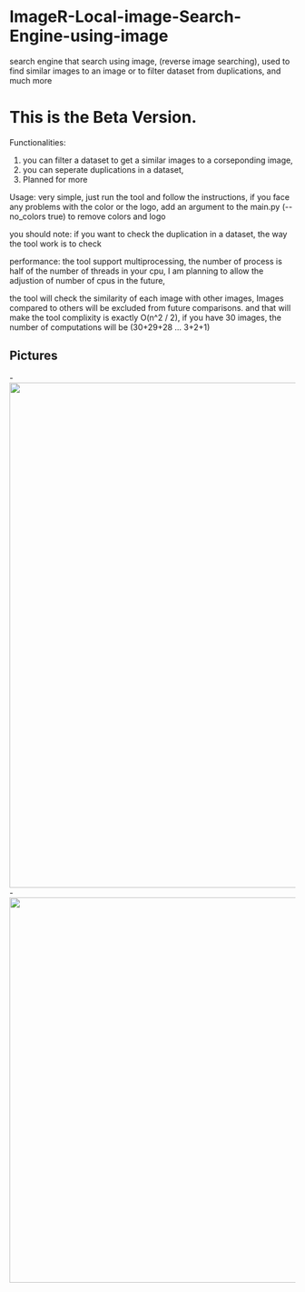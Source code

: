 # ImageR-Local-image-Search-Engine-using-image
search engine that search using image, (reverse image searching), used to find similar images to an image or to filter dataset from duplications, and much more

# This is the Beta Version.

Functionalities:
1. you can filter a dataset to get a similar images to a corseponding image,
2. you can seperate duplications in a dataset,
3. Planned for more

Usage:
  very simple, just run the tool and follow the instructions,
  if you face any problems with the color or the logo,
  add an argument to the main.py (--no_colors true) to remove colors and logo

you should note:
  if you want to check the duplication in a dataset, the way the tool work is to check

performance:
  the tool support multiprocessing, the number of process is half of the number of threads in your cpu,
  I am planning to allow the adjustion of number of cpus in the future,

  the tool will check the similarity of each image with other images,
  Images compared to others will be excluded from future comparisons.
  and that will make the tool complixity is exactly O(n^2 / 2),
  if you have 30 images,
  the number of computations will be (30+29+28 ... 3+2+1)
  
## Pictures

-<img width="889" src="https://github.com/omarAlharbi1/ImageR-image-Search-Engine-using-image/assets/127057011/76a4c78b-d210-466f-a45c-9cf5712e5a45">
-<img width="678" src="https://github.com/omarAlharbi1/ImageR-image-Search-Engine-using-image/assets/127057011/da5a47a6-f290-4f6e-909c-3ced9f54ccab">
